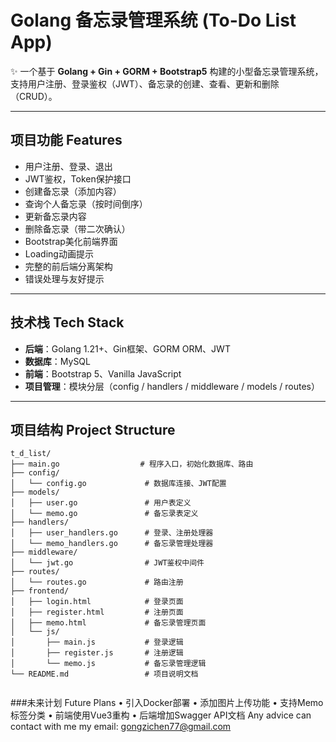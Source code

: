 # Golang 备忘录管理系统 (To-Do List App)

✨ 一个基于 **Golang + Gin + GORM + Bootstrap5** 构建的小型备忘录管理系统，支持用户注册、登录鉴权（JWT）、备忘录的创建、查看、更新和删除（CRUD）。

---

## 项目功能 Features

- 用户注册、登录、退出
- JWT鉴权，Token保护接口
- 创建备忘录（添加内容）
- 查询个人备忘录（按时间倒序）
- 更新备忘录内容
- 删除备忘录（带二次确认）
- Bootstrap美化前端界面
- Loading动画提示
- 完整的前后端分离架构
- 错误处理与友好提示

---

## 技术栈 Tech Stack

- **后端**：Golang 1.21+、Gin框架、GORM ORM、JWT
- **数据库**：MySQL
- **前端**：Bootstrap 5、Vanilla JavaScript
- **项目管理**：模块分层（config / handlers / middleware / models / routes）

---

## 项目结构 Project Structure

```plaintext
t_d_list/
├── main.go                  # 程序入口，初始化数据库、路由
├── config/
│   └── config.go             # 数据库连接、JWT配置
├── models/
│   ├── user.go               # 用户表定义
│   └── memo.go               # 备忘录表定义
├── handlers/
│   ├── user_handlers.go      # 登录、注册处理器
│   └── memo_handlers.go      # 备忘录管理处理器
├── middleware/
│   └── jwt.go                # JWT鉴权中间件
├── routes/
│   └── routes.go             # 路由注册
├── frontend/
│   ├── login.html            # 登录页面
│   ├── register.html         # 注册页面
│   ├── memo.html             # 备忘录管理页面
│   └── js/
│       ├── main.js           # 登录逻辑
│       ├── register.js       # 注册逻辑
│       └── memo.js           # 备忘录管理逻辑
└── README.md                 # 项目说明文档


```
###未来计划 Future Plans
	•	引入Docker部署
	•	添加图片上传功能
	•	支持Memo标签分类
	•	前端使用Vue3重构
	•	后端增加Swagger API文档
Any advice can contact with me 
my email: gongzichen77@gmail.com
